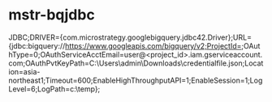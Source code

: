 # mstr-bqjdbc
JDBC;DRIVER={com.microstrategy.googlebigquery.jdbc42.Driver};URL={jdbc:bigquery://https://www.googleapis.com/bigquery/v2;ProjectId=<ProjectID>;OAuthType=0;OAuthServiceAcctEmail=user@<project_id>.iam.gserviceaccount.com;OAuthPvtKeyPath=C:\Users\admin\Downloads\credentialfile.json;Location=asia-northeast1;Timeout=600;EnableHighThroughputAPI=1;EnableSession=1;LogLevel=6;LogPath=c:\temp};

